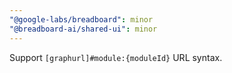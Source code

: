 ```yaml
---
"@google-labs/breadboard": minor
"@breadboard-ai/shared-ui": minor
---
```


Support `[graphurl]#module:{moduleId}` URL syntax.
